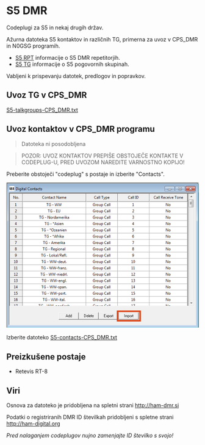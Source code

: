 ﻿# S5 DMR

Codeplugi za S5 in nekaj drugih držav.

Ažurna datoteka S5 kontaktov in različnih TG, primerna za uvoz v CPS_DMR in N0GSG programih.

* [S5 RPT](Doc/S5-RPT.md) informacije o S5 DMR repetitorjih.
* [S5 TG](Doc/S5-TG.md) informacije o S5 pogovornih skupinah.


Vabljeni k prispevanju datotek, predlogov in popravkov.

## Uvoz TG v CPS_DMR

[S5-talkgroups-CPS_DMR.txt](Templates/CPS_DMR/S5-talkgroups-CPS_DMR.txt)

## Uvoz kontaktov v CPS_DMR programu

> Datoteka ni posodobljena

> POZOR: UVOZ KONTAKTOV PREPIŠE OBSTOJEČE KONTAKTE V CODEPLUG-U, PRED UVOZOM NAREDITE VARNOSTNO KOPIJO!

Preberite obstoječi "codeplug" s postaje in izberite "Contacts".

![Import](Images/import.png)

Izberite datoteko [S5-contacts-CPS_DMR.txt](Templates/CPS_DMR/S5-contacts-CPS_DMR.txt)





## Preizkušene postaje
 * Retevis RT-8

## Viri

Osnova za datoteko je pridobljena na spletni strani http://ham-dmr.si

Podatki o registriranih DMR ID številkah pridobljeni s spletne strani http://ham-digital.org





*Pred nalaganjem codeplugov nujno zamenjajte ID številko s svojo!*
